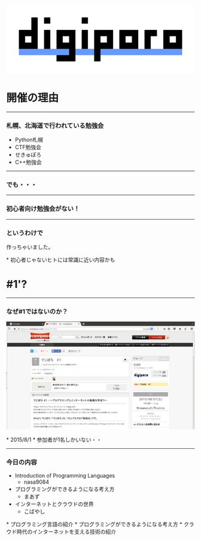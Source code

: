 ![ ](./digiporo_logo.png)

# 開催の理由

----

### 札幌、北海道で行われている勉強会
* Python札幌
* CTF勉強会
* せきゅぽろ
* C++勉強会

----

### でも・・・

----

### 初心者向け勉強会がない！

----

### というわけで

作っちゃいました。
<div class="notes">
* 初心者じゃないヒトには常識に近い内容かも
</div>

# #1'?

----

### なぜ#1ではないのか？
![でじぽろ#1](./digiporo1sc.png)

<div class="notes">
* 2015/8/1
* 参加者が1名しかいない・・
</div>

----

### 今日の内容
* Introduction of Programming Languages
    * nasa9084
* プログラミングができるようになる考え方
    * まあず
* インターネットとクラウドの世界
    * こばやし

<div class="notes">
* プログラミング言語の紹介
* プログラミングができるようになる考え方
* クラウド時代のインターネットを支える技術の紹介
</div>
